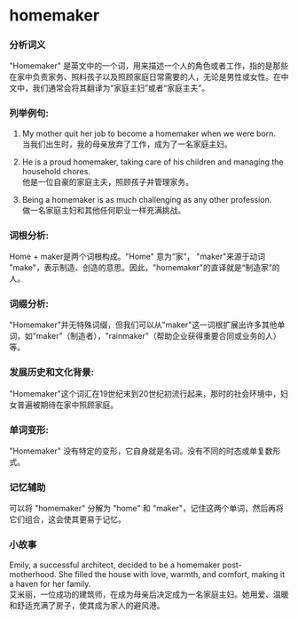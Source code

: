 # homemaker

### 分析词义

  

"Homemaker" 是英文中的一个词，用来描述一个人的角色或者工作，指的是那些在家中负责家务、照料孩子以及照顾家庭日常需要的人，无论是男性或女性。在中文中，我们通常会将其翻译为“家庭主妇”或者“家庭主夫”。

  

### 列举例句:

  

1.  My mother quit her job to become a homemaker when we were born.  
    当我们出生时，我的母亲放弃了工作，成为了一名家庭主妇。
    
      
    
2.  He is a proud homemaker, taking care of his children and managing the household chores.  
    他是一位自豪的家庭主夫，照顾孩子并管理家务。
    
      
    
3.  Being a homemaker is as much challenging as any other profession.  
    做一名家庭主妇和其他任何职业一样充满挑战。
    
      
    

  

### 词根分析:

  

Home + maker是两个词根构成。"Home" 意为“家”， "maker"来源于动词 "make"，表示制造、创造的意思。因此，"homemaker"的直译就是“制造家”的人。

  

### 词缀分析:

  

"Homemaker"并无特殊词缀，但我们可以从"maker"这一词根扩展出许多其他单词，如"maker"（制造者），"rainmaker"（帮助企业获得重要合同或业务的人）等。

  

### 发展历史和文化背景:

  

"Homemaker"这个词汇在19世纪末到20世纪初流行起来，那时的社会环境中，妇女普遍被期待在家中照顾家庭。

  

### 单词变形:

  

"Homemaker" 没有特定的变形，它自身就是名词。没有不同的时态或单复数形式。

  

### 记忆辅助

  

可以将 "homemaker" 分解为 "home" 和 "maker"，记住这两个单词，然后再将它们组合，这会使其更易于记忆。

  

### 小故事

  

Emily, a successful architect, decided to be a homemaker post-motherhood. She filled the house with love, warmth, and comfort, making it a haven for her family.  
艾米丽，一位成功的建筑师，在成为母亲后决定成为一名家庭主妇。她用爱、温暖和舒适充满了房子，使其成为家人的避风港。
